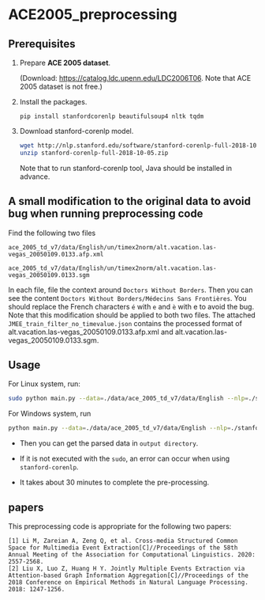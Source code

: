 # ACE2005_preprocessing

## Prerequisites

1. Prepare **ACE 2005 dataset**. 

   (Download: https://catalog.ldc.upenn.edu/LDC2006T06. Note that ACE 2005 dataset is not free.)

2. Install the packages.
   ```
   pip install stanfordcorenlp beautifulsoup4 nltk tqdm
   ```
    
3. Download stanford-corenlp model.
    ```bash
    wget http://nlp.stanford.edu/software/stanford-corenlp-full-2018-10-05.zip
    unzip stanford-corenlp-full-2018-10-05.zip
    ```
   Note that to run stanford-corenlp tool, Java should be installed in advance.
   
## A small modification to the original data to avoid bug when running preprocessing code
Find the following two files
```
ace_2005_td_v7/data/English/un/timex2norm/alt.vacation.las-vegas_20050109.0133.afp.xml
```
```
ace_2005_td_v7/data/English/un/timex2norm/alt.vacation.las-vegas_20050109.0133.sgm
```
In each file, file the context around `Doctors Without Borders`. Then you can see the content `Doctors Without Borders/Médecins Sans Frontières`. You should replace the French characters `é` with `e` and `è` with e to avoid the bug. Note that this modification should be applied to both two files. The attached `JMEE_train_filter_no_timevalue.json` contains the processed format of alt.vacation.las-vegas_20050109.0133.afp.xml and alt.vacation.las-vegas_20050109.0133.sgm.

## Usage

For Linux system, run:
```bash
sudo python main.py --data=./data/ace_2005_td_v7/data/English --nlp=./stanford-corenlp-full-2018-10-05
``` 

For Windows system, run
```bash
python main.py --data=./data/ace_2005_td_v7/data/English --nlp=./stanford-corenlp-full-2018-10-05
```

- Then you can get the parsed data in `output directory`. 

- If it is not executed with the `sudo`, an error can occur when using `stanford-corenlp`.

- It takes about 30 minutes to complete the pre-processing.

## papers
This preprocessing code is appropriate for the following two papers:
```
[1] Li M, Zareian A, Zeng Q, et al. Cross-media Structured Common Space for Multimedia Event Extraction[C]//Proceedings of the 58th Annual Meeting of the Association for Computational Linguistics. 2020: 2557-2568.
[2] Liu X, Luo Z, Huang H Y. Jointly Multiple Events Extraction via Attention-based Graph Information Aggregation[C]//Proceedings of the 2018 Conference on Empirical Methods in Natural Language Processing. 2018: 1247-1256.
```
